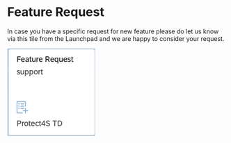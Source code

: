 # Feature Request

In case you have a specific request for new feature please do let us know via this tile from the Launchpad and we are happy to consider your request.&#x20;

![](<../.gitbook/assets/image (7).png>)

